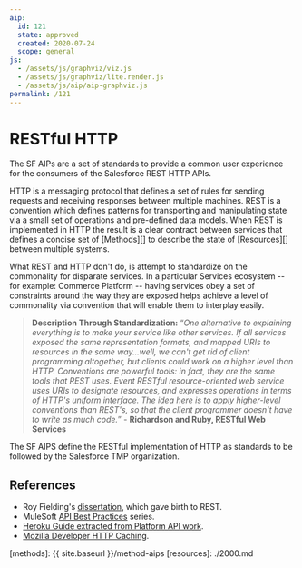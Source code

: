 ```yaml
---
aip:
  id: 121
  state: approved
  created: 2020-07-24
  scope: general
js:
  - /assets/js/graphviz/viz.js
  - /assets/js/graphviz/lite.render.js
  - /assets/js/aip/aip-graphviz.js
permalink: /121
---
```


# RESTful HTTP

The SF AIPs are a set of standards to provide a common user experience for the
consumers of the Salesforce REST HTTP APIs.

HTTP is a messaging protocol that defines a set of rules for sending requests
and receiving responses between multiple machines. REST is a convention which
defines patterns for transporting and manipulating state via a small set of
operations and pre-defined data models. When REST is implemented in HTTP the
result is a clear contract between services that defines a concise set of
[Methods][] to describe the state of [Resources][] between multiple systems.

What REST and HTTP don't do, is attempt to standardize on the commonality for
disparate services. In a particular Services ecosystem -- for example: Commerce
Platform -- having services obey a set of constraints around the way they are
exposed helps achieve a level of commonality via convention that will enable
them to interplay easily.

> **Description Through Standardization:** “_One alternative to explaining
> everything is to make your service like other services. If all services
> exposed the same representation formats, and mapped URIs to resources in the
> same way...well, we can't get rid of client programming altogether, but
> clients could work on a higher level than HTTP. Conventions are powerful
> tools: in fact, they are the same tools that REST uses. Event RESTful
> resource-oriented web service uses URIs to designate resources, and expresses
> operations in terms of HTTP's uniform interface. The idea here is to apply
> higher-level conventions than REST's, so that the client programmer doesn't
> have to write as much code._” - **Richardson and Ruby, RESTful Web Services**

The SF AIPS define the RESTful implementation of HTTP as standards to be
followed by the Salesforce TMP organization.

## References

- Roy Fielding's [dissertation][], which gave birth to REST.
- MuleSoft [API Best Practices][] series.
- [Heroku Guide extracted from Platform API work][].
- [Mozilla Developer HTTP Caching][].

[methods]: {{ site.baseurl }}/method-aips
[resources]: ./2000.md

<!-- prettier-ignore-start -->
[dissertation]: https://www.ics.uci.edu/~fielding/pubs/dissertation/rest_arch_style.htm#sec_5_2_1_1
[api best practices]: https://blogs.mulesoft.com/dev/api-dev/api-best-practices-series-intro/
[heroku guide extracted from platform api work]: https://geemus.gitbooks.io/http-api-design/content/en/
[mozilla developer http caching]: https://developer.mozilla.org/en-US/docs/Web/HTTP/Caching
<!-- prettier-ignore-end -->

